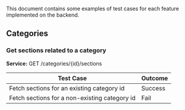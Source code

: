 This document contains some examples of test cases for each feature implemented on the backend.

## Categories

### Get sections related to a category

**Service:** GET /categories/{id}/sections

| Test Case       | Outcome |
| ------------- | ------------- |
| Fetch sections for an existing category id | Success |
| Fetch sections for a non-existing category id | Fail |